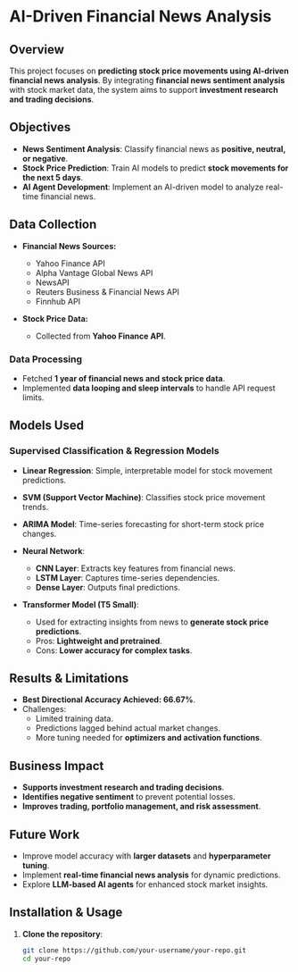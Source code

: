 # AI-Driven Financial News Analysis  

## Overview  
This project focuses on **predicting stock price movements using AI-driven financial news analysis**. By integrating **financial news sentiment analysis** with stock market data, the system aims to support **investment research and trading decisions**.  

## Objectives  
- **News Sentiment Analysis**: Classify financial news as **positive, neutral, or negative**.  
- **Stock Price Prediction**: Train AI models to predict **stock movements for the next 5 days**.  
- **AI Agent Development**: Implement an AI-driven model to analyze real-time financial news.  

## Data Collection  
- **Financial News Sources:**  
  - Yahoo Finance API  
  - Alpha Vantage Global News API  
  - NewsAPI  
  - Reuters Business & Financial News API  
  - Finnhub API  

- **Stock Price Data:**  
  - Collected from **Yahoo Finance API**.  

### Data Processing  
- Fetched **1 year of financial news and stock price data**.  
- Implemented **data looping and sleep intervals** to handle API request limits.  

## Models Used  
### **Supervised Classification & Regression Models**  
- **Linear Regression**: Simple, interpretable model for stock movement predictions.  
- **SVM (Support Vector Machine)**: Classifies stock price movement trends.  
- **ARIMA Model**: Time-series forecasting for short-term stock price changes.  
- **Neural Network**:  
  - **CNN Layer**: Extracts key features from financial news.  
  - **LSTM Layer**: Captures time-series dependencies.  
  - **Dense Layer**: Outputs final predictions.  

- **Transformer Model (T5 Small)**:  
  - Used for extracting insights from news to **generate stock price predictions**.  
  - Pros: **Lightweight and pretrained**.  
  - Cons: **Lower accuracy for complex tasks**.  

## Results & Limitations  
- **Best Directional Accuracy Achieved: 66.67%**.  
- Challenges:  
  - Limited training data.  
  - Predictions lagged behind actual market changes.  
  - More tuning needed for **optimizers and activation functions**.  

## Business Impact  
- **Supports investment research and trading decisions**.  
- **Identifies negative sentiment** to prevent potential losses.  
- **Improves trading, portfolio management, and risk assessment**.  

## Future Work  
- Improve model accuracy with **larger datasets** and **hyperparameter tuning**.  
- Implement **real-time financial news analysis** for dynamic predictions.  
- Explore **LLM-based AI agents** for enhanced stock market insights.  

## Installation & Usage  
1. **Clone the repository**:  
   ```sh
   git clone https://github.com/your-username/your-repo.git
   cd your-repo
